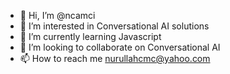 - 👋 Hi, I’m @ncamci
- 👀 I’m interested in Conversational AI solutions
- 🌱 I’m currently learning Javascript
- 💞️ I’m looking to collaborate on Conversational AI
- 📫 How to reach me nurullahcmc@yahoo.com

<!---
ncamci/ncamci is a ✨ special ✨ repository because its `README.md` (this file) appears on your GitHub profile.
You can click the Preview link to take a look at your changes.
--->
